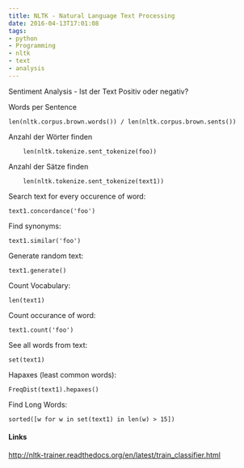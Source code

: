 ```yaml
---
title: NLTK - Natural Language Text Processing
date: 2016-04-13T17:01:08
tags: 
- python
- Programming
- nltk
- text
- analysis
---
```


Sentiment Analysis - Ist der Text Positiv oder negativ?

Words per Sentence

    len(nltk.corpus.brown.words()) / len(nltk.corpus.brown.sents())

Anzahl der Wörter finden

		len(nltk.tokenize.sent_tokenize(foo))

Anzahl der Sätze finden

		len(nltk.tokenize.sent_tokenize(text1))

Search text for every occurence of word:

    text1.concordance('foo')

Find synonyms:

    text1.similar('foo')

Generate random text:

    text1.generate()

Count Vocabulary:

    len(text1)

Count occurance of word:

    text1.count('foo')

See all words from text:

    set(text1)

Hapaxes (least common words):

    FreqDist(text1).hepaxes()

Find Long Words:

    sorted([w for w in set(text1) in len(w) > 15])

#### Links

http://nltk-trainer.readthedocs.org/en/latest/train_classifier.html
